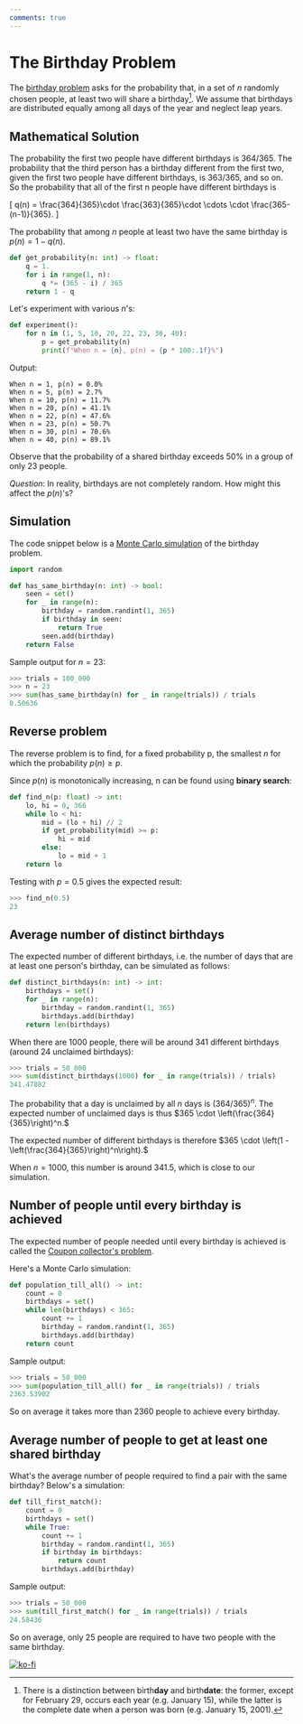 ```yaml
---
comments: true
---
```


# The Birthday Problem
The [birthday problem](https://en.wikipedia.org/wiki/Birthday_problem) asks for the probability that, in a set of $n$ randomly chosen people, at least two will share a birthday[^1]. We assume that birthdays are distributed equally among all days of the year and neglect leap years.

## Mathematical Solution
The probability the first two people have different birthdays is 364/365. The probability that the third person has a birthday different from the first two, given the first two people have different birthdays, is 363/365, and so on. So the probability that all of the first n people have different birthdays is

\[
q(n) = \frac{364}{365}\cdot \frac{363}{365}\cdot \cdots \cdot \frac{365-(n-1)}{365}.
\]

The probability that among $n$ people at least two have the same birthday is $p(n) = 1 - q(n)$.

```python
def get_probability(n: int) -> float:
    q = 1.
    for i in range(1, n):
        q *= (365 - i) / 365
    return 1 - q
```

Let's experiment with various $n$'s:

```python
def experiment():
    for n in (1, 5, 10, 20, 22, 23, 30, 40):
        p = get_probability(n)
        print(f"When n = {n}, p(n) = {p * 100:.1f}%")
```

Output:

```
When n = 1, p(n) = 0.0%
When n = 5, p(n) = 2.7%
When n = 10, p(n) = 11.7%
When n = 20, p(n) = 41.1%
When n = 22, p(n) = 47.6%
When n = 23, p(n) = 50.7%
When n = 30, p(n) = 70.6%
When n = 40, p(n) = 89.1%
```

Observe that the probability of a shared birthday exceeds $50\%$ in a group of only 23 people.

_Question_: In reality, birthdays are not completely random. How might this affect the $p(n)$'s?

## Simulation

The code snippet below is a [Monte Carlo simulation](https://en.wikipedia.org/wiki/Monte_Carlo_method) of the birthday problem.

```python
import random

def has_same_birthday(n: int) -> bool:
    seen = set()
    for _ in range(n):
        birthday = random.randint(1, 365)
        if birthday in seen:
            return True
        seen.add(birthday)
    return False
```

Sample output for $n=23$:

```python
>>> trials = 100_000
>>> n = 23
>>> sum(has_same_birthday(n) for _ in range(trials)) / trials
0.50636
```

## Reverse problem

The reverse problem is to find, for a fixed probability p, the smallest $n$ for which the probability $p(n) \geq p$.

Since $p(n)$ is monotonically increasing, n can be found using **binary search**:

```python
def find_n(p: float) -> int:
    lo, hi = 0, 366
    while lo < hi:
        mid = (lo + hi) // 2
        if get_probability(mid) >= p:
            hi = mid
        else:
            lo = mid + 1
    return lo
```

Testing with $p=0.5$ gives the expected result:

```python
>>> find_n(0.5)
23
```

## Average number of distinct birthdays

The expected number of different birthdays, i.e. the number of days that are at least one person's birthday, can be simulated as follows:

```python
def distinct_birthdays(n: int) -> int:
    birthdays = set()
    for _ in range(n):
        birthday = random.randint(1, 365)
        birthdays.add(birthday)
    return len(birthdays)
```

When there are 1000 people, there will be around 341 different birthdays (around 24 unclaimed birthdays):

```python
>>> trials = 50_000
>>> sum(distinct_birthdays(1000) for _ in range(trials)) / trials)
341.47882
```

The probability that a day is unclaimed by all $n$ days is $(364/365)^n$. The expected number of unclaimed days is thus $365 \cdot \left(\frac{364}{365}\right)^n.$

The expected number of different birthdays is therefore $365 \cdot \left(1 - \left(\frac{364}{365}\right)^n\right).$

When $n=1000$, this number is around $341.5$, which is close to our simulation.

## Number of people until every birthday is achieved

The expected number of people needed until every birthday is achieved is called the [Coupon collector's problem](https://en.wikipedia.org/wiki/Coupon_collector%27s_problem).

Here's a Monte Carlo simulation:

```python
def population_till_all() -> int:
    count = 0
    birthdays = set()
    while len(birthdays) < 365:
        count += 1
        birthday = random.randint(1, 365)
        birthdays.add(birthday)
    return count
```

Sample output:

```python
>>> trials = 50_000
>>> sum(population_till_all() for _ in range(trials)) / trials
2363.53902
```

So on average it takes more than 2360 people to achieve every birthday.

## Average number of people to get at least one shared birthday
What's the average number of people required to find a pair with the same birthday? Below's a simulation:

```python
def till_first_match():
    count = 0
    birthdays = set()
    while True:
        count += 1
        birthday = random.randint(1, 365)
        if birthday in birthdays:
            return count
        birthdays.add(birthday)
```

Sample output:

```python
>>> trials = 50_000
>>> sum(till_first_match() for _ in range(trials)) / trials
24.58436
```

So on average, only 25 people are required to have two people with the same birthday.

[^1]: There is a distinction between birth**day** and birth**date**: the former, except for February 29, occurs each year (e.g. January 15), while the latter is the complete date when a person was born (e.g. January 15, 2001).

[![ko-fi](https://ko-fi.com/img/githubbutton_sm.svg)](https://ko-fi.com/T6T416OJAV)
